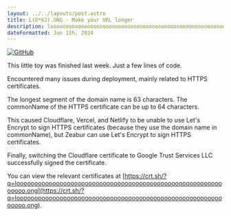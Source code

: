 ```yaml
---
layout: ../../layouts/post.astro
title: L(O*62).ONG - Make your URL longer
description: loooooooooooooooooooooooooooooooooooooooooooooooooooooooooooooo.ong is the longest domain name
dateFormatted: Jun 1th, 2024
---
```


[![GitHub](https://github.html.zone/ccbikethirabalan/loooooooooooooooooooooooooooooooooooooooooooooooooooooooooooooo.ong)](https://github.com/ccbikethirabalan/loooooooooooooooooooooooooooooooooooooooooooooooooooooooooooooo.ong)

This little toy was finished last week. Just a few lines of code.

Encountered many issues during deployment, mainly related to HTTPS certificates.

The longest segment of the domain name is 63 characters. The commonName of the HTTPS certificate can be up to 64 characters.

This caused Cloudflare, Vercel, and Netlify to be unable to use Let's Encrypt to sign HTTPS certificates (because they use the domain name in commonName), but Zeabur can use Let's Encrypt to sign HTTPS certificates.

Finally, switching the Cloudflare certificate to Google Trust Services LLC successfully signed the certificate.

You can view the relevant certificates at [https://crt.sh/?q=loooooooooooooooooooooooooooooooooooooooooooooooooooooooooooooo.ong](https://crt.sh/?q=loooooooooooooooooooooooooooooooooooooooooooooooooooooooooooooo.ong).

